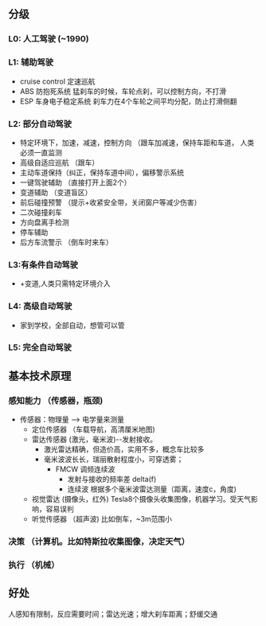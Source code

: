 ## 分级
### L0: 人工驾驶 (~1990)
### L1: 辅助驾驶
- cruise control 定速巡航
- ABS 防抱死系统 猛刹车的时候，车轮点刹，可以控制方向，不打滑
- ESP 车身电子稳定系统 刹车力在4个车轮之间平均分配，防止打滑侧翻
### L2: 部分自动驾驶
- 特定环境下，加速，减速，控制方向  （跟车加减速，保持车距和车道， 人类必须一直监测
- 高级自适应巡航 （跟车）
- 主动车道保持（纠正，保持车道中间），偏移警示系统
- 一键驾驶辅助 （直接打开上面2个）
- 变道辅助 （变道盲区）
- 前后碰撞预警 （提示+收紧安全带，关闭窗户等减少伤害）
- 二次碰撞刹车 
- 方向盘离手检测
- 停车辅助
- 后方车流警示 （倒车时来车）

### L3:有条件自动驾驶
- +变道,人类只需特定环境介入

### L4: 高级自动驾驶
- 家到学校，全部自动，想管可以管

### L5: 完全自动驾驶

## 基本技术原理
### 感知能力 （传感器，瓶颈)
- 传感器：物理量 --> 电学量来测量
  - 定位传感器 （车载导航，高清厘米地图)
  - 雷达传感器 (激光，毫米波)--发射接收。
    - 激光雷达精确，但造价高，实用不多，概念车比较多
    - 毫米波波长长，瑞丽散射程度小，可穿透雾；
       - FMCW 调频连续波
         - 发射与接收的频率差 delta(f)
         - 连续波  根据多个毫米波雷达测量（距离，速度c，角度)
  - 视觉雷达 (摄像头，红外) Tesla8个摄像头收集图像，机器学习。受天气影响，容易误判
  - 听觉传感器 （超声波) 比如倒车，~3m范围小

### 决策 （计算机。比如特斯拉收集图像，决定天气）

### 执行 （机械）


## 好处
人感知有限制，反应需要时间；雷达光速；增大刹车距离；舒缓交通
